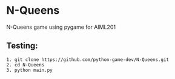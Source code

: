# N-Queens

N-Queens game using pygame for AIML201

## Testing:
```
1. git clone https://github.com/python-game-dev/N-Queens.git
2. cd N-Queens
3. python main.py
```

